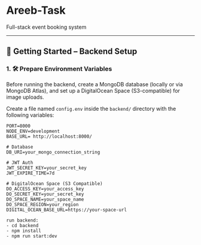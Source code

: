 # Areeb-Task  
Full-stack event booking system  

---

## 🚀 Getting Started – Backend Setup

### 1. 🛠️ Prepare Environment Variables

Before running the backend, create a MongoDB database (locally or via MongoDB Atlas), and set up a DigitalOcean Space (S3-compatible) for image uploads.

Create a file named `config.env` inside the `backend/` directory with the following variables:

```env
PORT=8000
NODE_ENV=development
BASE_URL= http://localhost:8000/

# Database
DB_URI=your_mongo_connection_string

# JWT Auth
JWT_SECRET_KEY=your_secret_key
JWT_EXPIRE_TIME=7d

# DigitalOcean Space (S3 Compatible)
DO_ACCESS_KEY=your_access_key
DO_SECRET_KEY=your_secret_key
DO_SPACE_NAME=your_space_name
DO_SPACE_REGION=your_region
DIGITAL_OCEAN_BASE_URL=https://your-space-url

run backend:
- cd backend
- npm install
- npm run start:dev



